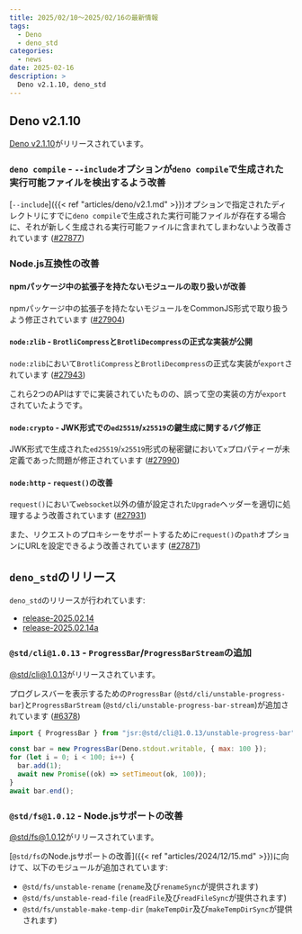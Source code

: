 ```yaml
---
title: 2025/02/10〜2025/02/16の最新情報
tags:
  - Deno
  - deno_std
categories:
  - news
date: 2025-02-16
description: >
  Deno v2.1.10, deno_std
---
```


## Deno v2.1.10

[Deno v2.1.10](https://github.com/denoland/deno/releases/tag/v2.1.10)がリリースされています。

### `deno compile` - `--include`オプションが`deno compile`で生成された実行可能ファイルを検出するよう改善

[`--include`]({{< ref "articles/deno/v2.1.md" >}})オプションで指定されたディレクトリにすでに`deno compile`で生成された実行可能ファイルが存在する場合に、それが新しく生成される実行可能ファイルに含まれてしまわないよう改善されています ([#27877](https://github.com/denoland/deno/pull/27877))

### Node.js互換性の改善

#### npmパッケージ中の拡張子を持たないモジュールの取り扱いが改善

npmパッケージ中の拡張子を持たないモジュールをCommonJS形式で取り扱うよう修正されています ([#27904](https://github.com/denoland/deno/pull/27904))

#### `node:zlib` - `BrotliCompress`と`BrotliDecompress`の正式な実装が公開

`node:zlib`において`BrotliCompress`と`BrotliDecompress`の正式な実装が`export`されています ([#27943](https://github.com/denoland/deno/pull/27943))

これら2つのAPIはすでに実装されていたものの、誤って空の実装の方が`export`されていたようです。

#### `node:crypto` - JWK形式での`ed25519`/`x25519`の鍵生成に関するバグ修正

JWK形式で生成された`ed25519`/`x25519`形式の秘密鍵において`x`プロパティーが未定義であった問題が修正されています ([#27990](https://github.com/denoland/deno/pull/27990))

#### `node:http` - `request()`の改善

`request()`において`websocket`以外の値が設定された`Upgrade`ヘッダーを適切に処理するよう改善されています ([#27931](https://github.com/denoland/deno/pull/27931))

また、リクエストのプロキシーをサポートするために`request()`の`path`オプションにURLを設定できるよう改善されています ([#27871](https://github.com/denoland/deno/pull/27871))

## `deno_std`のリリース

`deno_std`のリリースが行われています:

- [release-2025.02.14](https://github.com/denoland/std/releases/tag/release-2025.02.14)
- [release-2025.02.14a](https://github.com/denoland/std/releases/tag/release-2025.02.14a)

### `@std/cli@1.0.13` - `ProgressBar`/`ProgressBarStream`の追加

[@std/cli@1.0.13](https://jsr.io/@std/cli@1.0.13)がリリースされています。

プログレスバーを表示するための`ProgressBar` (`@std/cli/unstable-progress-bar`)と`ProgressBarStream` (`@std/cli/unstable-progress-bar-stream`)が追加されています ([#6378](https://github.com/denoland/std/pull/6378))

```javascript
import { ProgressBar } from "jsr:@std/cli@1.0.13/unstable-progress-bar";

const bar = new ProgressBar(Deno.stdout.writable, { max: 100 });
for (let i = 0; i < 100; i++) {
  bar.add(1);
  await new Promise((ok) => setTimeout(ok, 100));
}
await bar.end();
```

### `@std/fs@1.0.12` - Node.jsサポートの改善

[@std/fs@1.0.12](https://jsr.io/@std/fs@1.0.12)がリリースされています。

[`@std/fs`のNode.jsサポートの改善]({{< ref "articles/2024/12/15.md" >}})に向けて、以下のモジュールが追加されています:

- `@std/fs/unstable-rename` (`rename`及び`renameSync`が提供されます)
- `@std/fs/unstable-read-file` (`readFile`及び`readFileSync`が提供されます)
- `@std/fs/unstable-make-temp-dir` (`makeTempDir`及び`makeTempDirSync`が提供されます)
